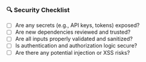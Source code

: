 ### 🔍 Security Checklist

- [ ] Are any secrets (e.g., API keys, tokens) exposed?
- [ ] Are new dependencies reviewed and trusted?
- [ ] Are all inputs properly validated and sanitized?
- [ ] Is authentication and authorization logic secure?
- [ ] Are there any potential injection or XSS risks?
